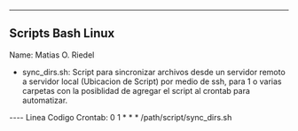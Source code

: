 -------------------
Scripts Bash Linux 
-------------------
Name: Matias O. Riedel

- sync_dirs.sh: Script para sincronizar archivos desde un servidor remoto a servidor local (Ubicacion de Script) por medio de ssh, para 1 o varias carpetas con la posiblidad de agregar el script al crontab para automatizar.

---- Linea Codigo Crontab: 0 1 * * * /path/script/sync_dirs.sh